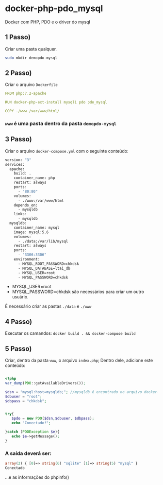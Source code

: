 # docker-php-pdo_mysql
Docker com PHP, PDO e o driver do mysql
## 1 Passo)
Criar uma pasta qualquer.

```bash
sudo mkdir demopdo-mysql
```

## 2 Passo)
Criar o arquivo ``Dockerfile``

```yaml
FROM php:7.2-apache

RUN docker-php-ext-install mysqli pdo pdo_mysql

COPY ./www /var/www/html/
 ```
 ### ``www`` é uma pasta dentro da pasta ``demopdo-mysql``
 
 ## 3 Passo)
Criar o arquivo ``docker-compose.yml`` com o seguinte conteúdo:
``` bash
version: "3"
services:
  apache:
    build: .
    container_name: php
    restart: always
    ports:
      - "80:80"
    volumes:
      - ./www:/var/www/html
    depends_on:
      - mysqldb
    links:
      - mysqldb
  mysqldb:
    container_name: mysql
    image: mysql:5.6
    volumes:
      - ./data:/var/lib/mysql
    restart: always
    ports:
      - "3306:3306"
    environment:
      - MYSQL_ROOT_PASSWORD=chkdsk
      - MYSQL_DATABASE=ltai_db
      - MYSQL_USER=root
      - MYSQL_PASSWORD=chkdsk
```
- MYSQL_USER=root
- MYSQL_PASSWORD=chkdsk são necessários para criar um outro usuário.

É necessário criar as pastas ``./data`` e ``./www``

 ## 4 Passo)
 Executar os camandos: 
 ```docker build . && docker-compose build```
 
 ## 5 Passo)
 Criar, dentro da pasta ``www``, o arquivo ``index.php``;
 Dentro dele, adicione este conteúdo:
 ```php
 
 <?php
var_dump(PDO::getAvailableDrivers());

$dsn = "mysql:host=mysqldb;"; //mysqldb é encontrado no arquivo docker-compose.yml
$dbuser = "root";
$dbpass = "chkdsk";


try{
    $pdo = new PDO($dsn,$dbuser, $dbpass);
    echo "Conectado!";

}catch (PDOException $e){
    echo $e->getMessage();
}
 ```
 
### A saída deverá ser:
``` php
array(2) { [0]=> string(6) "sqlite" [1]=> string(5) "mysql" }
Conectado
```
...e as informações do phpinfo()
